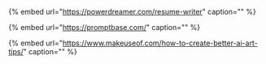 {% embed url="https://powerdreamer.com/resume-writer" caption="" %}

{% embed url="https://promptbase.com/" caption="" %}

{% embed url="https://www.makeuseof.com/how-to-create-better-ai-art-tips/" caption="" %}

